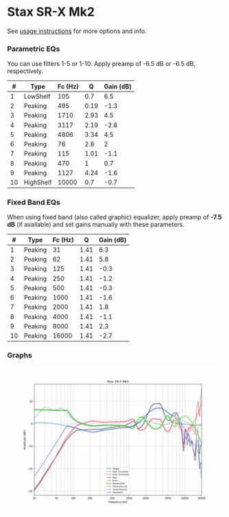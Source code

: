 # Stax SR-X Mk2
See [usage instructions](https://github.com/jaakkopasanen/AutoEq#usage) for more options and info.

### Parametric EQs
You can use filters 1-5 or 1-10. Apply preamp of -6.5 dB or -6.5 dB, respectively.

|   # | Type      |   Fc (Hz) |    Q |   Gain (dB) |
|-----|-----------|-----------|------|-------------|
|   1 | LowShelf  |       105 | 0.7  |         6.5 |
|   2 | Peaking   |       495 | 0.19 |        -1.3 |
|   3 | Peaking   |      1710 | 2.93 |         4.5 |
|   4 | Peaking   |      3117 | 2.19 |        -2.8 |
|   5 | Peaking   |      4806 | 3.34 |         4.5 |
|   6 | Peaking   |        76 | 2.8  |         2   |
|   7 | Peaking   |       115 | 1.01 |        -1.1 |
|   8 | Peaking   |       470 | 1    |         0.7 |
|   9 | Peaking   |      1127 | 4.24 |        -1.6 |
|  10 | HighShelf |     10000 | 0.7  |        -0.7 |

### Fixed Band EQs
When using fixed band (also called graphic) equalizer, apply preamp of **-7.5 dB** (if available) and set gains manually with these parameters.

|   # | Type    |   Fc (Hz) |    Q |   Gain (dB) |
|-----|---------|-----------|------|-------------|
|   1 | Peaking |        31 | 1.41 |         6.3 |
|   2 | Peaking |        62 | 1.41 |         5.8 |
|   3 | Peaking |       125 | 1.41 |        -0.3 |
|   4 | Peaking |       250 | 1.41 |        -1.2 |
|   5 | Peaking |       500 | 1.41 |        -0.3 |
|   6 | Peaking |      1000 | 1.41 |        -1.6 |
|   7 | Peaking |      2000 | 1.41 |         1.8 |
|   8 | Peaking |      4000 | 1.41 |        -1.1 |
|   9 | Peaking |      8000 | 1.41 |         2.3 |
|  10 | Peaking |     16000 | 1.41 |        -2.7 |

### Graphs
![](./Stax%20SR-X%20Mk2.png)

